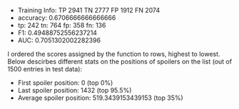 - Training Info: TP  2941  TN  2777  FP  1912  FN  2074
- accuracy:  0.6706666666666666
- tp:  242 tn:  764 fp:  358 fn:  136
- F1:  0.49488752556237214
- AUC: 0.7051302002282396

I ordered the scores assigned by the function to rows, highest to lowest. Below descirbes different stats on the positions of spoilers on the list (out of 1500 entries in test data):

- First spoiler position:  0 (top 0%)
- Last spoiler position:  1432 (top 95.5%)
- Average spoiler position:  519.3439153439153 (top 35%)
